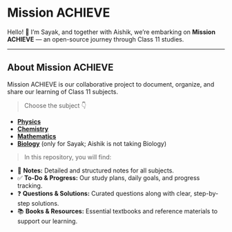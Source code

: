 # Mission ACHIEVE

Hello! 👋 I’m Sayak, and together with Aishik, we’re embarking on **Mission ACHIEVE** — an open-source journey through Class 11 studies.

---

## About Mission ACHIEVE

Mission ACHIEVE is our collaborative project to document, organize, and share our learning of Class 11 subjects.

> Choose the subject 👇

- [**Physics**](Subjects/01Physics/physics.md)
- [**Chemistry**](Subjects/02Chemistry/chemistry.md)
- [**Mathematics**](Subjects/03Mathematics/mathematics.md)
- [**Biology**](Subjects/04Biology/biology.md) (only for Sayak; Aishik is not taking Biology)

> In this repository, you will find:

- 📒 **Notes:** Detailed and structured notes for all subjects.
- ✅ **To-Do & Progress:** Our study plans, daily goals, and progress tracking.
- ❓ **Questions & Solutions:** Curated questions along with clear, step-by-step solutions.
- 📚 **Books & Resources:** Essential textbooks and reference materials to support our learning.